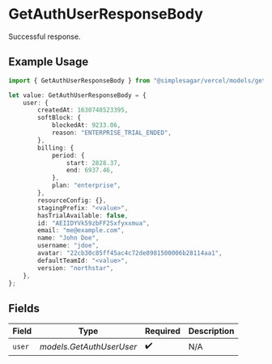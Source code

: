 # GetAuthUserResponseBody

Successful response.

## Example Usage

```typescript
import { GetAuthUserResponseBody } from "@simplesagar/vercel/models/getauthuserop.js";

let value: GetAuthUserResponseBody = {
    user: {
        createdAt: 1630748523395,
        softBlock: {
            blockedAt: 9233.06,
            reason: "ENTERPRISE_TRIAL_ENDED",
        },
        billing: {
            period: {
                start: 2828.37,
                end: 6937.46,
            },
            plan: "enterprise",
        },
        resourceConfig: {},
        stagingPrefix: "<value>",
        hasTrialAvailable: false,
        id: "AEIIDYVk59zbFF2Sxfyxxmua",
        email: "me@example.com",
        name: "John Doe",
        username: "jdoe",
        avatar: "22cb30c85ff45ac4c72de8981500006b28114aa1",
        defaultTeamId: "<value>",
        version: "northstar",
    },
};
```

## Fields

| Field                    | Type                     | Required                 | Description              |
| ------------------------ | ------------------------ | ------------------------ | ------------------------ |
| `user`                   | *models.GetAuthUserUser* | :heavy_check_mark:       | N/A                      |